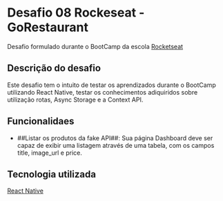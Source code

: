# Desafio 08 Rockeseat - GoRestaurant

Desafio formulado durante o BootCamp da escola [Rocketseat](https://rocketseat.com.br/)

## Descrição do desafio

Este desafio tem o intuito de testar os aprendizados durante o BootCamp utilizando React Native, testar os conhecimentos adiquiridos sobre utilização rotas, Async Storage e a Context API.

## Funcionalidaes

- ##Listar os produtos da fake API##: Sua página Dashboard deve ser capaz de exibir uma listagem através de uma tabela, com os campos title, image_url e price.

## Tecnologia utilizada

[React Native](https://reactnative.dev/)

